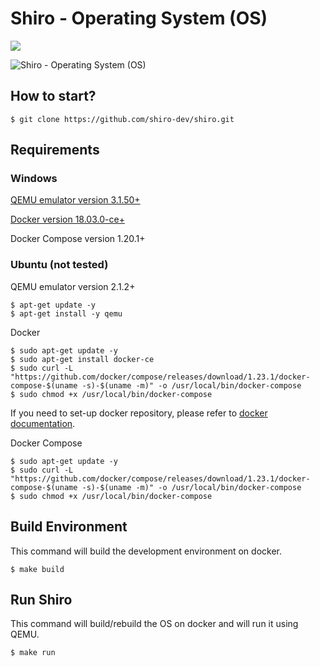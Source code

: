 # Shiro - Operating System (OS)

![](https://img.shields.io/badge/Version-v0.1-green.svg)

![Shiro - Operating System (OS)](http://nimbleking.com/shiro/images/shiro.bmp)

## How to start?
```shell
$ git clone https://github.com/shiro-dev/shiro.git
```

## Requirements

### Windows
[QEMU emulator version 3.1.50+](https://qemu.weilnetz.de/w64/qemu-w64-setup-20190218.exe)

[Docker version 18.03.0-ce+](https://hub.docker.com/editions/community/docker-ce-desktop-windows)

Docker Compose version 1.20.1+

### Ubuntu (not tested)
QEMU emulator version 2.1.2+
```shell
$ apt-get update -y
$ apt-get install -y qemu
```
Docker
```shell
$ sudo apt-get update -y
$ sudo apt-get install docker-ce
$ sudo curl -L "https://github.com/docker/compose/releases/download/1.23.1/docker-compose-$(uname -s)-$(uname -m)" -o /usr/local/bin/docker-compose
$ sudo chmod +x /usr/local/bin/docker-compose
```
If you need to set-up docker repository, please refer to [docker documentation](https://docs.docker.com/v17.09/engine/installation/linux/docker-ce/ubuntu/#install-docker-ce-1).

Docker Compose
```shell
$ sudo apt-get update -y
$ sudo curl -L "https://github.com/docker/compose/releases/download/1.23.1/docker-compose-$(uname -s)-$(uname -m)" -o /usr/local/bin/docker-compose
$ sudo chmod +x /usr/local/bin/docker-compose
```

## Build Environment
This command will build the development environment on docker.
```shell
$ make build
```

## Run Shiro
This command will build/rebuild the OS on docker and will run it using QEMU.
```shell
$ make run
```